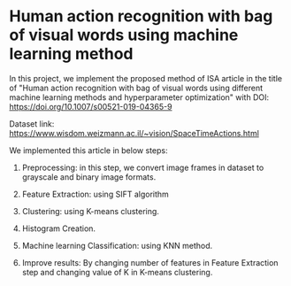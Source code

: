 # Human action recognition with bag of visual words using machine learning method
In this project, we implement the proposed method of ISA article in the title of "Human action recognition with bag of visual words using different machine learning methods and hyperparameter optimization" with DOI: https://doi.org/10.1007/s00521-019-04365-9 

Dataset link: https://www.wisdom.weizmann.ac.il/~vision/SpaceTimeActions.html 

We implemented this article in below steps:

1. Preprocessing: in this step, we convert image frames in dataset to grayscale and binary image formats.

2. Feature Extraction: using SIFT algorithm

3. Clustering: using K-means clustering.

4. Histogram Creation.

5. Machine learning Classification: using KNN method.

6. Improve results: By changing number of features in Feature Extraction step and changing value of K in K-means clustering.

